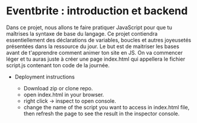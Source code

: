 # Eventbrite : introduction et backend

Dans ce projet, nous allons te faire pratiquer JavaScript pour que tu maîtrises la syntaxe de base du langage. Ce projet contiendra essentiellement des déclarations de variables, boucles et autres joyeusetés présentées dans la ressource du jour. Le but est de maitriser les bases avant de t'apprendre comment animer ton site en JS. On va commencer léger et tu auras juste à créer une page index.html qui appellera le fichier script.js contenant ton code de la journée.


* Deployment instructions

  - Download zip or clone repo.
  - open index.html in your browser.
  - right click -> inspect to open console.
  - change the name of the script you want to access in index.html file, then refresh the page to see the result in the inspector console.
